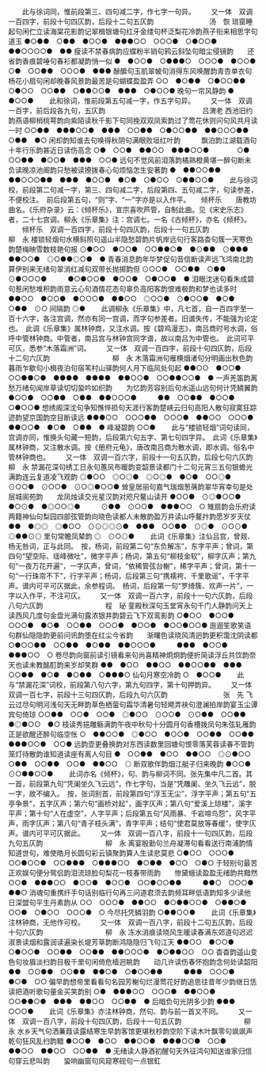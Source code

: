 <!-- { "loadSidebar": true } -->
   　　此与徐词同，惟前段第三、四句减二字，作七字一句异。 
　　又一体　双调一百四字，前段十句四仄韵，后段十二句五仄韵　　　　　　　　汤　恢
琐窗睡起句闲伫立读海棠花影韵记翠楫银塘句红牙金缕句杯泛梨花冷韵燕子衔来相思字句道玉
●○●●　○●●　●○○●　●●●○○　○○○●　○●○○●　●●○○○○●　●●
瘦读不禁春病韵应蝶粉半销句鸦云斜坠句暗尘侵镜韵　　还省韵香痕碧唾句春衫都凝韵悄一似
●　●○○●　○●●●○　○○○●　●○○●　　　○●　○○●●　○○○●　●●●
酴醿句玉肌翠帔句消得东风唤醒韵青杏单衣句杨花小扇句闲却晚春风景韵最苦是句蝴蝶盈盈弄
○○　●○●●　○●○○●●　○●○○　○○●●　○●●○○●　●●●　○●○○●
晚句一帘风静韵
●　●○○●
   　　此和徐词，惟前段第五句减一字，作五字句异。 
　　又一体　双调一百字，前后段各九句，五仄韵　　　　　　　　　　　　　　吕渭老
西池旧约韵燕语柳梢桃萼韵向紫陌读秋千影下句同挽双双凤索韵过了莺花休则问句风共月读一时
○○●●　●●●○○●　●●●　○○●●　○●○○●●　●●○○○●●　○●●　●○
闲却韵知谁去句唤得秋阴句满眼败垣红叶韵　　　飘泊韵江湖载酒句十年行乐韵甚近日读伤高念
○●　○○●　●●○○　●●●○○●　　　　○●　○○●●　●○○●　●●●　○○●
远句不觉风前泪落韵橘熟橙黄堪一醉句断未负读晚凉池阁韵只愁被读撩拨春心句烦恼怎生安著韵
●　●●○○●●　●●○○○●●　●●●　●○○●　●○●　○●○○　○●●○○●
   　　此与徐词校，前段第二句减一字，第三、四句减二字，后段第四、五句减二字，句读参差，不便校注。　前后段第五句，“则”字、“一”字亦是以入作平。 
　
倾杯乐　　唐教坊曲名。《乐府杂录》云：《倾杯乐》，宣宗喜吹芦管，自制此曲。见《宋史乐志》者，二十七宫调。柳永《乐章集》注：宫调七。一名《古倾杯》，亦名《倾杯》。
　　倾杯乐　双调一百四字，前段十句四仄韵，后段十一句五仄韵　　　　　　　　　柳　永
楼锁轻烟句水横斜照句遥山半隐愁碧韵片帆岸远句行客路杳句簇一天寒色韵楚梅映雪数枝艳句报
⊙●○○　●○○●　○○●●○●　●⊙●●　⊙●●●　●●○○●　◎○●●◎○●　●
青春消息韵年华梦促句音信断读声远飞鸿南北韵　　算伊别来无绪句翠消红减句双带长抛掷韵但
⊙○○●　○○●●　○●●　⊙●○○○●　　　●○●○○●　●○○●　○●○○●　●
泪眼沈迷句看朱成碧句惹闲愁堆积韵雨意云心句酒情花态句辜负高阳客韵恨难极韵和梦也读多时
●●○○　●○○●　●○○○●　●●○○　◎○○●　⊙●○○●　●○●　○●●　⊙○
间隔韵
◎●
   　　此调柳永《乐章集》中，凡七首，自一百四字至一百十六字，各注宫调，然亦有同一宫调，而字句参差者。旧谱失传，不能强为论定也。　此调《乐章集》属林钟商，又注水调。按《碧鸡漫志》，南吕商时号水调，俗呼中管林钟商。中管者，南吕宫与林钟宫同字谱，故以南吕为中管也。　此词可平可仄，悉参“木落霜洲”词。 
　　又一体　双调一百四字，前段十句四仄韵，后段十二句六仄韵　　　　　　　　　柳　永
木落霜洲句雁横烟渚句分明画出秋色韵暮雨乍歇句小楫夜泊句宿苇村山驿韵何人月下临风处句起
●●○○　●○○●　○○●●○●　●●●●　●●●●　●●○○●　○○●●○○●　●
一声羌笛韵离愁万绪句闻岸草读切切蛩吟如织韵　　为忆韵芳容别后句水遥山远句何计凭鳞翼韵
●○○●　○○●●　○●●　●●○○○●　　　●●　○○●●　●○○●　○●○○●
想绣阁深沈句争知憔悴损句天涯行客韵楚峡云归句高阳人散句寂寞狂踪迹韵望京国韵空目断读远
●●●○○　○○○●●　○○○●　●●○○　○○○●　●●○○●　●○●　○●●　●
峰凝碧韵
○○●
   　　此与“楼锁轻烟”词句读同，宫调亦同，惟换头句藏一短韵，后段第六句五字、第七句四字异。　此词《乐章集》属林钟商，又注散水调。按《册府元龟》，唐改南吕商为散水调，即水调。俗名中管林钟商也。 
　　又一体　双调一百六字，前段十一句五仄韵，后段七句六仄韵　　　　　　　　　柳　永
禁漏花深句绣工日永句蕙风布暖韵变韶景读都门十二句元宵三五句银蟾光满韵连云复道凌飞观韵
◎●○○　◎○◎●　◎○◎●　●○●　○○◎●　⊙○○●　⊙○○●　⊙○◎●○○●
耸皇居丽句嘉气瑞烟葱蒨韵翠华宵幸句是处层城阆苑韵　　龙凤烛读交光星汉韵对咫尺鳌山读开
●○○●　⊙◎●○○●　●○⊙●　●◎○○◎●　　　⊙●●　⊙○○●　●●●○○　○
雉扇韵会乐府读两籍神仙句梨园四部弦管韵向晓色读都人未散韵盈万井读山呼鳌抃韵愿岁岁天仗
●●　●◎◎　◎●○○　⊙⊙◎◎⊙●　●●●　○○●●　⊙◎●　⊙○⊙●　◎●●⊙◎
里句常瞻凤辇韵
◎　⊙○◎●
   　　此词《乐章集》注仙吕宫，曾觌、杨无咎词，正与此同。　按，杨词，前段第二句“东负解冻”，东字平声；曾词，第四句“望空际、瑶峰微吐”，微字平声；杨词，第五句“柳枝金软”，柳字仄声；第九句“一夜万花开遍”，一字仄声，曾词，“依稀管弦台榭”，稀字平声；曾词，第十一句“一行珠帘不下”，行字平声；杨词，后段第三句“携襦袴、千里歌谣”，千字平声。谱内可平可仄据此，余参程词。　杨词，后段第一句“罗绮簇、欢声一片”，一字以入作平，不注可仄。 
　　又一体　双调一百六字，前段十一句六仄韵，后段八句六仄韵　　　　　　　　　程　珌
銮殿秋深句玉堂宵永句千门人静韵问天上读西风几度句金盘光满句露浓银井韵碧云飞下双鸾影韵
○●○○　●○○●　○○○●　●○●　○○●●　○○○●　●○○●　●○○●○○●
迤逦笙歌笑语句群仙隐隐韵更前问讯韵堕在红尘今省韵　　渐曙色读晓风清迥韵更积霭沈阴读都
○●○○●●　○○●●　●○●●　●●○○○●　　　●●●　●○○●　●●●○○　○
卷尽韵向窗前读引镜看来句尚喜精神炯炯韵便折简读浮丘共饮韵奈天也读未教酩酊韵来岁却笑群
●●　●○○　●●○○　●●○○●●　●●●　○○●●　●○●　●○●●　○●●●○
仙句月寒空冷韵
○　●○○●
   　　此与“禁漏花深”词校，前段第八句六字，第九句四字，第十句押韵异。 
　　又一体　双调一百七字，前段十三句四仄韵，后段九句六仄韵　　　　　　　　张　先
飞云过尽句明河浅句天无畔韵草色栖萤句霜华清暑句轻飔弄袂句澄澜拍岸韵宴玉尘谭宾句倚琼
○○●●　○○●　○○●　◎●○○　⊙○○●　⊙○●●　○○●●　●◎●○○　●○
枝读秀挹雕觞满韵午夜中秋句十分圆月句香槽拨凤句朱弦轧雁韵　　　正是欲醒还醉句临空怅
○　●●○○●　◎●○○　●○○●　○○●●　○○●●　　　　●●●○○●　○○●
远韵壶更叠换韵对东西读数里回塘句恨零落芙蓉读春不管韵笼灯待散韵谁知道读座有离人句目
●　○○●●　●○○　●●○○　◎⊙●○○　○●●　○○●●　○○●　●●○○　◎
断双歌伴韵烟江艇子归来晚韵
●○○●　⊙○●●○○●
   　　此词亦名《倾杯》，句、韵与柳词不同。张先集中凡二首。其一首，前段第九句“凭阑坐久飞云远”，作七字句，当是“凭雕阑、坐久飞云远”，脱一字，故不编入。　按，张词别首，前段第四句“浮玉无尘”，浮字平声；第五句“五亭争景”，五字仄声；第六句“画桥对起”，画字仄声；第八句“爱溪上琼楼”，溪字平声；第十句“人在虚空”，人字平声；后段第五句“风雨暴、千岩啼鸟怨”，风字平声，雨字仄声；第八句“青子枝头满”，青字平声；结句“使君莫放等春缓”，使字仄声。谱内可平可仄据此。 
　　又一体　双调一百八字，前段十一句四仄韵，后段九句五仄韵　　　　　　　　　柳　永
离宴殷勤句兰舟凝滞句看看送行南浦韵情知道世句，难使皓月长圆句彩云镇聚韵算人生读悲莫悲
○●○○　○○○●　○○●○○●　○○●●●　○●●●○○　●○●●　●○○　○●○
于轻别句最苦正欢娱句便分鸳侣韵泪流琼脸句梨花一枝春带雨韵　　惨黛蛾读盈盈无绪韵共黯然
○○●　●●●○○　●○○●　●○○●　○○●○○●●　　　●●○　○○○●　●●○
消魂句重携纤手句话别临行句再三问道君须去韵频耳畔低语韵知多少读他日深盟句平生丹素韵从
○○　○○○●　●●○○　●○●●○○●　○●●○●　○○●　○●○○　○○○●　○
今尽托凭鳞羽韵
○●●○○●
   　　此词《乐章集》注林钟商，无他作可校。 
　　又一体　双调一百八字，前段十二句五仄韵，后段十句六仄韵　　　　　　　　　柳　永
冻水消痕读晓风生暖读春满东郊道句迟迟淑景读烟和露润读遍染长堤芳草韵断鸿隐隐归飞句江天
●●○○　●○○●　○●○○●　○○●●　○○●●　●●○○○●　●○●●○○　○○
杳杳韵遥山变色句妆眉淡扫韵目极千里句闲倚危樯迥眺韵　　动几许读伤春怀抱韵念何处读韶阳
●●　○○●●　○○●●　●●○●　○●○○●●　　　●●●　○○○●　●○●　○○
偏早韵想帝里看看句名园芳榭句烂漫莺花好韵追思往昔年少韵继日恁读把酒听歌句量金买笑韵别
○●　●●●○○　○○○●　●●○○●　○○●●○●　●●●　●●○○　○○●●　●
后暗负句光阴多少韵
●●●　○○○●
   　　此词《乐章集》亦注林钟商，然句、韵与前一首又不同。 
　　又一体　双调一百八字，前段十句四仄韵，后段十一句五仄韵　　　　　　　　　柳　永
水乡天气句洒蒹葭读露结寒生早韵客馆更堪秋杪韵空阶下读木叶飘零句飒飒声乾句狂风乱扫韵黯
●○○●　●○○　●●○○●　●●●○○●　○○●　●●○○　●●○○　○○●●　●
无绪读人静酒初醒句天外征鸿句知送谁家归信句穿云悲叫韵　　蛩响幽窗句风窥寒砚句一点银釭
